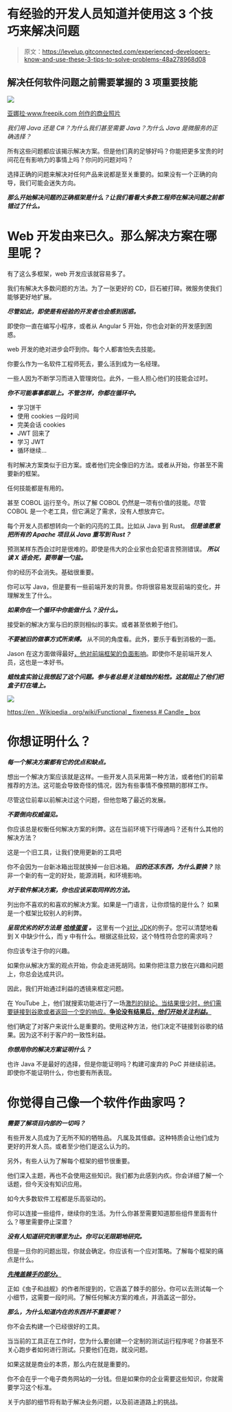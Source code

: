 # 有经验的开发人员知道并使用这 3 个技巧来解决问题

> 原文：<https://levelup.gitconnected.com/experienced-developers-know-and-use-these-3-tips-to-solve-problems-48a278968d08>

## 解决任何软件问题之前需要掌握的 3 项重要技能

![](img/083544e4e21ecc86f98f5e6f30cf6f35.png)

[亚娜拉·www.freepik.com 创作的商业照片](https://www.freepik.com/photos/business)

*我们用 Java 还是 C#？为什么我们甚至需要 Java？为什么 Java 是微服务的正确选择？*

所有这些问题都应该揭示解决方案。但是他们真的足够好吗？你能把更多宝贵的时间花在有影响力的事情上吗？你问的问题对吗？

选择正确的问题来解决对任何产品来说都是至关重要的。如果没有一个正确的向导，我们可能会迷失方向。

***那么开始解决问题的正确框架是什么？让我们看看大多数工程师在解决问题之前都错过了什么。***

# Web 开发由来已久。那么解决方案在哪里呢？

有了这么多框架，web 开发应该就容易多了。

我们有解决大多数问题的方法。为了一张更好的 CD，巨石被打碎。微服务使我们能够更好地扩展。

***尽管如此，即使是有经验的开发者也会感到困惑。***

即使你一直在编写小程序，或者从 Angular 5 开始，你也会对新的开发感到困惑。

web 开发的绝对进步会吓到你。每个人都害怕失去技能。

你要么作为一名软件工程师死去，要么活到成为一名经理。

一些人因为不断学习而进入管理岗位。此外，一些人担心他们的技能会过时。

***你不可能事事都跟上。不管怎样，你都在循环中。***

*   学习饼干
*   使用 cookies 一段时间
*   完美会话 cookies
*   JWT 回来了
*   学习 JWT
*   循环继续…

有时解决方案类似于旧方案。或者他们完全像旧的方法。或者从开始，你甚至不需要新的框架。

任何技能都是有用的。

甚至 COBOL 运行至今。所以了解 COBOL 仍然是一项有价值的技能。尽管 COBOL 是一个老工具，但它满足了需求，没有人想放弃它。

每个开发人员都想转向一个新的闪亮的工具。比如从 Java 到 Rust。 ***但是谁愿意把所有的 Apache 项目从 Java 重写到 Rust？***

预测某样东西会过时是很难的。即使是伟大的企业家也会犯语言预测错误。 ***所以读 X 语会死，要带着一勺盐。***

你的经历不会消失。基础很重要。

你可以写 Java，但是要有一些前端开发的背景。你将很容易发现前端的变化，并理解发生了什么。

***如果你在一个循环中你能做什么？没什么。***

接受新的解决方案与旧的原则相似的事实。或者甚至依赖于他们。

***不要被旧的做事方式所束缚。*** 从不同的角度看。此外，要乐于看到消极的一面。

Jason 在这方面做得最好[，他对前端框架的负面影响](https://medium.com/codex/stop-fighting-the-reason-css-exists-with-these-dumbass-frameworks-91732f5993c7)。即使你不是前端开发人员，这也是一本好书。

***蜡烛盒实验让我想起了这个问题。参与者总是关注蜡烛的粘性。这就阻止了他们把盒子钉在墙上。***

![](img/42fef26c6d1fe03f9285c370a799b99e.png)

[https://en . Wikipedia . org/wiki/Functional _ fixeness # Candle _ box](https://en.wikipedia.org/wiki/Functional_fixedness#Candle_box)

# 你想证明什么？

***每一个解决方案都有它的优点和缺点。***

想出一个解决方案应该就是这样。一些开发人员采用第一种方法，或者他们的前辈推荐的方法。这可能会导致奇怪的情况，因为有些事情不像预期的那样工作。

尽管这位前辈以前解决过这个问题，但他忽略了最近的发展。

***不要倒向权威偏见。***

你应该总是权衡任何解决方案的利弊。这在当前环境下行得通吗？还有什么其他的解决方法？

这是一个旧工具，让我们使用更新的工具吧

你不会因为一台新冰箱出现就换掉一台旧冰箱。 ***旧的还冻东西，为什么要换？*** 除非一个新的有一定的好处，能源消耗，和环境影响。

***对于软件解决方案，你也应该采取同样的方法。***

列出你不喜欢的和喜欢的解决方案。如果是一门语言，让你烦恼的是什么？ 如果是一个框架比较别人的利弊。

***呈现优劣的好方法是*** [***哈维蛋蛋***](https://en.wikipedia.org/wiki/Harvey_balls) ***。*** 这里有一个[对比 JDK](https://www.azul.com/products/core/jdk-comparison-matrix/)的例子。您可以清楚地看到 X 中缺少什么，而 y 中有什么。根据这些比较，这个特性符合您的需求吗？

你应该专注于你的兴趣。

如果你从解决方案的观点开始，你会走进死胡同。如果你把注意力放在兴趣和问题上，你总会达成共识。

因此，我们开始通过利益的透镜来框定问题。

在 YouTube 上，他们就搜索功能进行了一场[激烈的辩论。当结果很少时，他们需要链接到谷歌或者返回一个空的响应。**争论没有结果后，*他们开始关注利益。***](https://coda.io/@shishir/eigenquestions-the-art-of-framing-problems)

他们确定了对客户来说什么是重要的。使用这种方法，他们决定不链接到谷歌的结果。因为这不利于客户的一致性利益。

***你想用你的解决方案证明什么？***

也许 Java 不是最好的选择，但是你能证明吗？构建可废弃的 PoC 并继续前进。即使你不能证明什么，你也要有所表现。

# 你觉得自己像一个软件作曲家吗？

***需要了解项目内部的一切吗？***

有些开发人员成为了无所不知的牺牲品。 凡属及其怪癖。这种特质会让他们成为更好的开发人员。或者至少他们是这么认为的。

另外，有些人认为了解每个框架的细节很重要。

他们深入主题，再也不会使用这些知识。我们都为此感到内疚。你会详细了解一个话题，但今天没有知识应用。

如今大多数软件工程都是乐高驱动的。

你可以连接一些组件，继续你的生活。为什么你甚至需要知道那些组件里面有什么？哪里需要停止深潜？

***没有人知道研究到哪里为止。你可以无限期地研究。***

但是一旦你的问题出现，你就会确定。你应该有一个应对策略。了解每个框架的痛点是什么。

[***先掩盖棘手的部分。***](http://blog.ezyang.com/2011/12/bugs-and-battleships/?utm_source=substack&utm_medium=email)

正如《虫子和战舰》的作者所提到的，它涵盖了棘手的部分。你可以去测试每一个小细节，这需要一段时间。了解任何解决方案的难点，并涵盖这一部分。

***那么，为什么知道内在的东西并不重要呢？***

你不会去构建一个已经很好的工具。

当当前的工具正在工作时，您为什么要创建一个定制的测试运行程序呢？你甚至不关心跑步者如何进行测试。只要他们在跑，就没问题。

如果这就是商业的本质，那么内在就是重要的。

你不会在乎一个电子商务网站的一分钱。但是如果你的企业需要这些知识，你就需要学习这个标准。

关于内部的细节将有助于解决业务问题，以及前进道路上的挑战。
